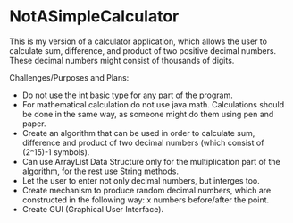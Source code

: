 # NotASimpleCalculator
This is my version of a calculator application, which allows the user to calculate sum, difference, and product of two positive decimal numbers. These decimal numbers might consist of thousands of digits.

Challenges/Purposes and Plans:
-   Do not use the int basic type for any part of the program.
-   For mathematical calculation do not use java.math. Calculations should be done in the same way, as someone might do them using pen and     paper.
-   Create an algorithm that can be used in order to calculate sum, difference and product of two decimal numbers (which consist of             (2^15)-1 symbols).
-   Can use ArrayList Data Structure only for the multiplication part of the algorithm, for the rest use String methods.
-   Let the user to enter not only decimal numbers, but interges too.
-   Create mechanism to produce random decimal numbers, which are constructed in the following way: x numbers before/after the point.
-   Create GUI (Graphical User Interface).
